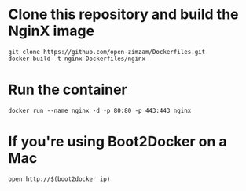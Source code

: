 # Clone this repository and build the NginX image
    git clone https://github.com/open-zimzam/Dockerfiles.git
    docker build -t nginx Dockerfiles/nginx

# Run the container
    docker run --name nginx -d -p 80:80 -p 443:443 nginx

# If you're using Boot2Docker on a Mac
    open http://$(boot2docker ip)
